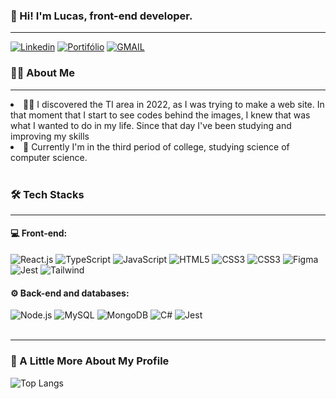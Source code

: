 ### 👋 Hi! I'm Lucas, front-end developer.

<hr>

[![Linkedin](https://img.shields.io/badge/Lucas_Nathan_Tonin-0077B5?&logo=linkedin&logoColor=white)](https://www.linkedin.com/in/lucas-nathan-tonin-7a953120b)
[![Portifólio](https://img.shields.io/badge/Portfolio-000000?&logo=About.me&logoColor=white)](/)
[![GMAIL](https://img.shields.io/badge/lucas18tonin@gmail.com-D14836?&logo=gmail&logoColor=white)](https://criarmeulink.com.br/u/1720058378)

### 👨‍💻 About Me

<hr>
<li>🧑‍💻 I discovered the TI area in 2022, as I was trying to make a web site. In that moment that I start to see codes behind the images, I knew that was what I wanted to do in my life. Since that day I've been studying and improving my skills</li>
<li>💼 Currently I'm in the third period of college, studying science of computer science.</li>

<br>

### 🛠️ Tech Stacks

<hr>

#### 💻 Front-end:

<div style='display: inline_block'>
<img alt='React.js' src='https://img.shields.io/badge/React-20232A?color=525252&logo=react&logoColor=61DAFB'>
<img alt='TypeScript' src='https://img.shields.io/badge/TypeScript-007ACC?color=525252&logo=typescript&logoColor=blue'>
<img alt='JavaScript' src='https://img.shields.io/badge/JavaScript-F7DF1E?color=525252&logo=javascript&logoColor=yellow'>
<img alt='HTML5' src='https://img.shields.io/badge/HTML5-E34F26?color=525252&logo=html5&logoColor=orange'>
<img alt='CSS3' src='https://img.shields.io/badge/CSS3-1572B6?color=525252&logo=css3&logoColor=blue'>
<img alt='CSS3' src='https://img.shields.io/badge/CSS3-1572B6?color=525252&logo=css3&logoColor=blue'>
<img alt='Figma' src='https://img.shields.io/badge/Figma-F24E1E?color=525252&logo=figma&logoColor=orange'>
<img alt='Jest' src='https://img.shields.io/badge/Jest-323330?color=525252&logo=Jest&logoColor=red'>
<img alt='Tailwind' src='https://img.shields.io/badge/Tailwind-323330?color=525252&logo=Tailwind&logoColor=blue'>


#### ⚙️ Back-end and databases:

<img alt='Node.js' src='https://img.shields.io/badge/Node.js-43853D?color=525252&logo=node.js&logoColor=green'>
<img alt='MySQL' src='https://img.shields.io/badge/MySQL-00000F?color=525252&logo=mysql&logoColor=blue'>
<img alt='MongoDB' src='https://img.shields.io/badge/MongoDB-4EA94B?color=525252&logo=mongodb&logoColor=green'>
<img alt='C#' src='https://img.shields.io/badge/C%23-239120?color=525252&'>
<img alt='Jest' src='https://img.shields.io/badge/Jest-323330?color=525252&logo=Jest&logoColor=red'>

</div><br>

<hr>

### 🚀 A Little More About My Profile

![Top Langs](https://github-readme-stats.vercel.app/api/top-langs/?username=lukaznata&layout=compact&theme=tokyonight)
